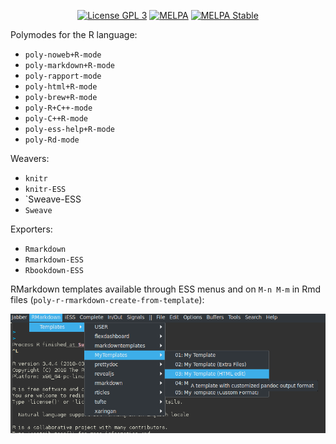 <p align="center">
  <!-- <a href="https://travis-ci.org/polymode/poly-R"><img src="https://travis-ci.org/polymode/poly-R.svg?branch=master" alt="Travis Build"/></a> -->
  <a href="http://www.gnu.org/licenses/gpl-3.0.txt"><img src="https://img.shields.io/badge/license-GPL_3-green.svg" alt="License GPL 3" /></a>
  <a href="https://melpa.org/#/poly-R"><img alt="MELPA" src="https://melpa.org/packages/poly-R-badge.svg"/></a>
  <a href="https://stable.melpa.org/#/poly-R"><img alt="MELPA Stable" src="https://stable.melpa.org/packages/poly-R-badge.svg"/></a>
</p>


Polymodes for the R language:

  - `poly-noweb+R-mode`
  - `poly-markdown+R-mode`
  - `poly-rapport-mode`
  - `poly-html+R-mode`
  - `poly-brew+R-mode`
  - `poly-R+C++-mode`
  - `poly-C++R-mode`
  - `poly-ess-help+R-mode`
  - `poly-Rd-mode`

Weavers:

  - `knitr`
  - `knitr-ESS`
  - `Sweave-ESS
  - `Sweave`

Exporters:

  - `Rmarkdown`
  - `Rmarkdown-ESS`
  - `Rbookdown-ESS`


RMarkdown templates available through ESS menus and on `M-n M-m` in Rmd files (`poly-r-rmarkdown-create-from-template`):

  <img src="./img/templates.png"/>
